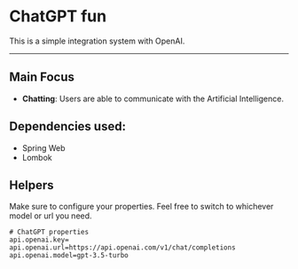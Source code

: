 # ChatGPT fun
This is a simple integration system with OpenAI.

---

## Main Focus
- **Chatting**: Users are able to communicate with the Artificial Intelligence.

## Dependencies used:
- Spring Web
- Lombok

## Helpers
Make sure to configure your properties. Feel free to switch to whichever model or url you need.
```
# ChatGPT properties
api.openai.key=
api.openai.url=https://api.openai.com/v1/chat/completions
api.openai.model=gpt-3.5-turbo
```
